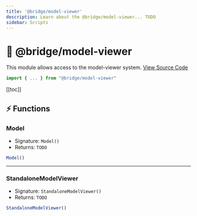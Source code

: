 ```yaml
---
title: '@bridge/model-viewer'
description: Learn about the @bridge/model-viewer... TODO
sidebar: Scripts
---
```


# 🧱 @bridge/model-viewer

This module allows access to the model-viewer system.
[View Source Code](https://github.com/bridge-core/editor/blob/main/src/components/Extensions/Scripts/Modules/ModelViewer.ts)

```js
import { ... } from "@bridge/model-viewer"
```

[[toc]]

## ⚡ Functions

### Model

-   Signature: `Model()`
-   Returns: `TODO`

```js
Model()
```

---

### StandaloneModelViewer

-   Signature: `StandaloneModelViewer()`
-   Returns: `TODO`

```js
StandaloneModelViewer()
```
